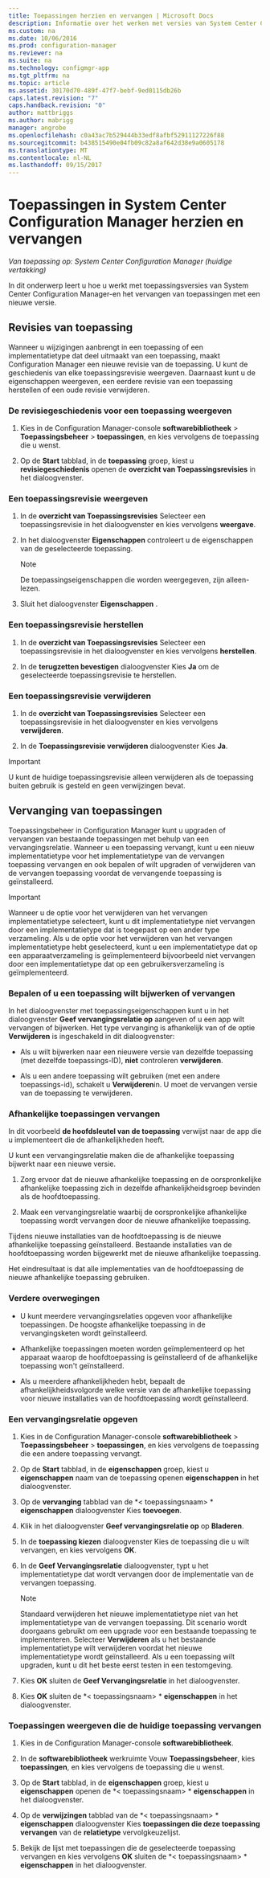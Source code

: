 ```yaml
---
title: Toepassingen herzien en vervangen | Microsoft Docs
description: Informatie over het werken met versies van System Center Configuration Manager-toepassingen en toepassingen vervangen.
ms.custom: na
ms.date: 10/06/2016
ms.prod: configuration-manager
ms.reviewer: na
ms.suite: na
ms.technology: configmgr-app
ms.tgt_pltfrm: na
ms.topic: article
ms.assetid: 30170d70-489f-47f7-bebf-9ed0115db26b
caps.latest.revision: "7"
caps.handback.revision: "0"
author: mattbriggs
ms.author: mabrigg
manager: angrobe
ms.openlocfilehash: c0a43ac7b529444b33edf8afbf52911127226f88
ms.sourcegitcommit: b438515490e04fb09c82a8af642d38e9a0605178
ms.translationtype: MT
ms.contentlocale: nl-NL
ms.lasthandoff: 09/15/2017
---
```

# <a name="revise-and-supersede-applications-in-system-center-configuration-manager"></a>Toepassingen in System Center Configuration Manager herzien en vervangen

*Van toepassing op: System Center Configuration Manager (huidige vertakking)*

In dit onderwerp leert u hoe u werkt met toepassingsversies van System Center Configuration Manager-en het vervangen van toepassingen met een nieuwe versie.  

##  <a name="application-revisions"></a>Revisies van toepassing  
 Wanneer u wijzigingen aanbrengt in een toepassing of een implementatietype dat deel uitmaakt van een toepassing, maakt Configuration Manager een nieuwe revisie van de toepassing. U kunt de geschiedenis van elke toepassingsrevisie weergeven. Daarnaast kunt u de eigenschappen weergeven, een eerdere revisie van een toepassing herstellen of een oude revisie verwijderen.  

### <a name="to-display-an-application-revision-history"></a>De revisiegeschiedenis voor een toepassing weergeven  

1.  Kies in de Configuration Manager-console **softwarebibliotheek** > **Toepassingsbeheer** > **toepassingen**, en kies vervolgens de toepassing die u wenst.  

3.  Op de **Start** tabblad, in de **toepassing** groep, kiest u **revisiegeschiedenis** openen de **overzicht van Toepassingsrevisies** in het dialoogvenster.  

### <a name="to-view-an-application-revision"></a>Een toepassingsrevisie weergeven  

1.  In de **overzicht van Toepassingsrevisies** Selecteer een toepassingsrevisie in het dialoogvenster en kies vervolgens **weergave**.  

2.  In het dialoogvenster **Eigenschappen** controleert u de eigenschappen van de geselecteerde toepassing.  

    > [!NOTE]  
    >  De toepassingseigenschappen die worden weergegeven, zijn alleen-lezen.  

3.  Sluit het dialoogvenster **Eigenschappen** .  

### <a name="to-restore-an-application-revision"></a>Een toepassingsrevisie herstellen  

1.  In de **overzicht van Toepassingsrevisies** Selecteer een toepassingsrevisie in het dialoogvenster en kies vervolgens **herstellen**.  

2.  In de **terugzetten bevestigen** dialoogvenster Kies **Ja** om de geselecteerde toepassingsrevisie te herstellen.  

### <a name="to-delete-an-application-revision"></a>Een toepassingsrevisie verwijderen  

1.  In de **overzicht van Toepassingsrevisies** Selecteer een toepassingsrevisie in het dialoogvenster en kies vervolgens **verwijderen**.  

2.  In de **Toepassingsrevisie verwijderen** dialoogvenster Kies **Ja**.  

> [!IMPORTANT]  
>  U kunt de huidige toepassingsrevisie alleen verwijderen als de toepassing buiten gebruik is gesteld en geen verwijzingen bevat.  

##  <a name="application-supersedence"></a>Vervanging van toepassingen  
 Toepassingsbeheer in Configuration Manager kunt u upgraden of vervangen van bestaande toepassingen met behulp van een vervangingsrelatie. Wanneer u een toepassing vervangt, kunt u een nieuw implementatietype voor het implementatietype van de vervangen toepassing vervangen en ook bepalen of wilt upgraden of verwijderen van de vervangen toepassing voordat de vervangende toepassing is geïnstalleerd.  

> [!IMPORTANT]  
>  Wanneer u de optie voor het verwijderen van het vervangen implementatietype selecteert, kunt u dit implementatietype niet vervangen door een implementatietype dat is toegepast op een ander type verzameling.  Als u de optie voor het verwijderen van het vervangen implementatietype hebt geselecteerd, kunt u een implementatietype dat op een apparaatverzameling is geïmplementeerd bijvoorbeeld niet vervangen door een implementatietype dat op een gebruikersverzameling is geïmplementeerd.  

### <a name="decide-whether-to-upgrade-or-replace-an-application"></a>Bepalen of u een toepassing wilt bijwerken of vervangen  
 In het dialoogvenster met toepassingseigenschappen kunt u in het dialoogvenster **Geef vervangingsrelatie op** aangeven of u een app wilt vervangen of bijwerken. Het type vervanging is afhankelijk van of de optie **Verwijderen** is ingeschakeld in dit dialoogvenster:  

-   Als u wilt bijwerken naar een nieuwere versie van dezelfde toepassing (met dezelfde toepassings-ID), **niet** controleren **verwijderen**.  

-   Als u een andere toepassing wilt gebruiken (met een andere toepassings-id), schakelt u **Verwijderen**in. U moet de vervangen versie van de toepassing te verwijderen.  

### <a name="supersede-dependent-applications"></a>Afhankelijke toepassingen vervangen  
 In dit voorbeeld **de hoofdsleutel van de toepassing** verwijst naar de app die u implementeert die de afhankelijkheden heeft.  

 U kunt een vervangingsrelatie maken die de afhankelijke toepassing bijwerkt naar een nieuwe versie.  

1.  Zorg ervoor dat de nieuwe afhankelijke toepassing en de oorspronkelijke afhankelijke toepassing zich in dezelfde afhankelijkheidsgroep bevinden als de hoofdtoepassing.  

2.  Maak een vervangingsrelatie waarbij de oorspronkelijke afhankelijke toepassing wordt vervangen door de nieuwe afhankelijke toepassing.  

 Tijdens nieuwe installaties van de hoofdtoepassing is de nieuwe afhankelijke toepassing geïnstalleerd. Bestaande installaties van de hoofdtoepassing worden bijgewerkt met de nieuwe afhankelijke toepassing.  

 Het eindresultaat is dat alle implementaties van de hoofdtoepassing de nieuwe afhankelijke toepassing gebruiken.  

### <a name="further-considerations"></a>Verdere overwegingen  

-   U kunt meerdere vervangingsrelaties opgeven voor afhankelijke toepassingen. De hoogste afhankelijke toepassing in de vervangingsketen wordt geïnstalleerd.  

-   Afhankelijke toepassingen moeten worden geïmplementeerd op het apparaat waarop de hoofdtoepassing is geïnstalleerd of de afhankelijke toepassing won't geïnstalleerd.  

-   Als u meerdere afhankelijkheden hebt, bepaalt de afhankelijkheidsvolgorde welke versie van de afhankelijke toepassing voor nieuwe installaties van de hoofdtoepassing wordt geïnstalleerd.  

### <a name="to-specify-a-supersedence-relationship"></a>Een vervangingsrelatie opgeven  

1.  Kies in de Configuration Manager-console **softwarebibliotheek** > **Toepassingsbeheer** > **toepassingen**, en kies vervolgens de toepassing die een andere toepassing vervangt.  

3.  Op de **Start** tabblad, in de **eigenschappen** groep, kiest u **eigenschappen** naam van de toepassing openen **eigenschappen** in het dialoogvenster.  

4.  Op de **vervanging** tabblad van de *< toepassingsnaam\> * **eigenschappen** dialoogvenster Kies **toevoegen**.  

5.  Klik in het dialoogvenster **Geef vervangingsrelatie op** op **Bladeren**.  

6.  In de **toepassing kiezen** dialoogvenster Kies de toepassing die u wilt vervangen, en kies vervolgens **OK**.  

7.  In de **Geef Vervangingsrelatie** dialoogvenster, typt u het implementatietype dat wordt vervangen door de implementatie van de vervangen toepassing.  

    > [!NOTE]  
    >  Standaard verwijderen het nieuwe implementatietype niet van het implementatietype van de vervangen toepassing. Dit scenario wordt doorgaans gebruikt om een upgrade voor een bestaande toepassing te implementeren. Selecteer **Verwijderen** als u het bestaande implementatietype wilt verwijderen voordat het nieuwe implementatietype wordt geïnstalleerd. Als u een toepassing wilt upgraden, kunt u dit het beste eerst testen in een testomgeving.  

8.  Kies **OK** sluiten de **Geef Vervangingsrelatie** in het dialoogvenster.  

9. Kies **OK** sluiten de *< toepassingsnaam\> * **eigenschappen** in het dialoogvenster.  

### <a name="to-display-applications-that-supersede-the-current-application"></a>Toepassingen weergeven die de huidige toepassing vervangen  

1.  Kies in de Configuration Manager-console **softwarebibliotheek**.  

2.  In de **softwarebibliotheek** werkruimte Vouw **Toepassingsbeheer**, kies **toepassingen**, en kies vervolgens de toepassing die u wenst.  

3.  Op de **Start** tabblad, in de **eigenschappen** groep, kiest u **eigenschappen** openen de *< toepassingsnaam\> * **eigenschappen** in het dialoogvenster.  

4.  Op de **verwijzingen** tabblad van de *< toepassingsnaam\> * **eigenschappen** dialoogvenster Kies **toepassingen die deze toepassing vervangen** van de **relatietype** vervolgkeuzelijst.  

5.  Bekijk de lijst met toepassingen die de geselecteerde toepassing vervangen en kies vervolgens **OK** sluiten de *< toepassingsnaam\> * **eigenschappen** in het dialoogvenster.  
